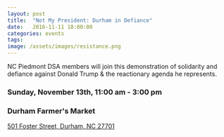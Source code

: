 ```yaml
---
layout: post
title:  "Not My President: Durham in Defiance"
date:   2016-11-11 18:00:00
categories: events
tags: 
image: /assets/images/resistance.png
---
```

NC Piedmont DSA members will join this demonstration of solidarity and defiance against Donald Trump & the reactionary agenda he represents. 

### Sunday, November 13th, 11:00 am - 3:00 pm

### Durham Farmer's Market

[501 Foster Street, Durham, NC 27701](https://www.google.com/maps/place/501+Foster+St,+Durham,+NC+27701/data=!4m2!3m1!1s0x89ace473ea9f72cd:0x1d9a948c1e8d9223?sa=X&ved=0ahUKEwiapcfAvqHQAhXK8CYKHWQZBcgQ8gEIHDAA)